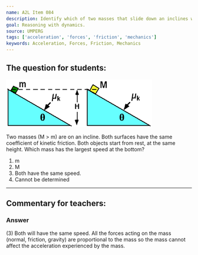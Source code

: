 ```yaml
---
name: A2L Item 084
description: Identify which of two masses that slide down an inclines with friction has the larger speed at the bottom.
goal: Reasoning with dynamics.
source: UMPERG
tags: ['acceleration', 'forces', 'friction', 'mechanics']
keywords: Acceleration, Forces, Friction, Mechanics
---
```


## The question for students:

![Item084_fig1.gif](../images/Item084_fig1.gif)

Two masses (M > m) are on an incline.  Both surfaces have the same
coefficient of kinetic friction.  Both objects start from rest, at the
same height.  Which mass has the largest speed at the bottom?

1. m
2. M
3. Both have the same speed.
4. Cannot be determined


<hr/>

## Commentary for teachers:

### Answer

(3) Both will have the same speed. All the forces acting on the mass
(normal, friction, gravity) are proportional to the mass so the mass
cannot affect the acceleration experienced by the mass.
